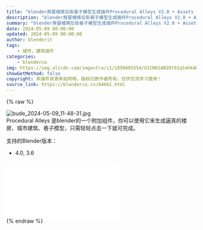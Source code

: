 ```yaml
---
title: "blender房屋楼房后街巷子模型生成插件Procedural Alleys V2.0 + Assets 预设库 + 使用教程"
description: "blender房屋楼房后街巷子模型生成插件Procedural Alleys V2.0 + Assets 预设库 + 使用教程"
summary: "blender房屋楼房后街巷子模型生成插件Procedural Alleys V2.0 + Assets 预设库 + 使用教程"
date: 2024-05-09 00:00:00
updated: 2024-05-09 00:00:00
author: blenderit
tags: 
    - 城市，建筑插件
categories:
    - blenderco
img: https://img.alicdn.com/imgextra/i1/1856665554/O1CN01AN2Ot91qtmhkAQpBx_!!1856665554.jpg
showGetMethod: false
copyright: 本插件资源来自网络，版权归原作者所有，仅供交流学习使用！
source_link: https://blenderco.cn/84662.html
---
```


{% raw %}
<p><img class="aligncenter" src="https://img.alicdn.com/imgextra/i1/1856665554/O1CN01AN2Ot91qtmhkAQpBx_!!1856665554.jpg" alt="bude_2024-05-09_11-48-31.jpg"><br>
Procedural Alleys 是blender的一个附加组件，你可以使用它来生成逼真的楼房、城市建筑、巷子模型，只需轻轻点击一下就可完成。</p><p>支持的Blender版本：</p><ul>
<li>4.0, 3.6</li>
</ul><div id="external-video-75afe8ee04" class="external-video"><iframe frameborder="0" src="//player.bilibili.com/player.html?aid=1454494161&amp;bvid=BV1di421Q7jQ&amp;cid=1537983321&amp;p=1" allowfullscreen="true"></iframe></div>
<div style="display: none">blenderco</div>
{% endraw %}